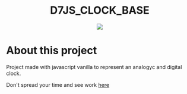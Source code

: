 <h1 align="center">D7JS_CLOCK_BASE</h1>

<p align="center">
    <img src="./assets/images/cover.png">
</p>

# About this project

Project made with javascript vanilla to represent an analogyc and digital clock.

Don't spread your time and see work [here](https://jefersonsilva01.github.io/D7JS_CLOCK_BASE/)
